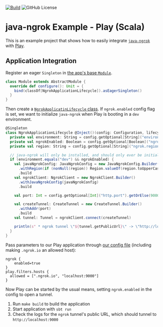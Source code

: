 [![Build](https://img.shields.io/github/actions/workflow/status/alexdlaird/java-ngrok-example-play/build.yml)](https://github.com/alexdlaird/java-ngrok-example-play/actions/workflows/build.yml)
![GitHub License](https://img.shields.io/github/license/alexdlaird/java-ngrok-example-play)

# java-ngrok Example - Play (Scala)

This is an example project that shows how to easily integrate [`java-ngrok`](https://github.com/alexdlaird/java-ngrok)
with [Play](https://www.playframework.com/).

## Application Integration

Register an eager `Singleton` in [the app's base `Module`](https://github.com/alexdlaird/java-ngrok-example-play/blob/main/app/Module.scala).

```scala
class Module extends AbstractModule {
  override def configure(): Unit = {
    bind(classOf[NgrokApplicationLifecycle]).asEagerSingleton()
  }
}
```

Then create a [`NgrokApplicatinLifecycle` class](https://github.com/alexdlaird/java-ngrok-example-play/blob/main/app/services/NgrokApplicationLifecycle.scala).
If `ngrok.enabled` config flag is set, we want to initialize `java-ngrok` when Play is booting in a `dev` environment.

```scala
@Singleton
class NgrokApplicationLifecycle @Inject()(config: Configuration, lifecycle: ApplicationLifecycle) {
  private val environment: String = config.getOptional[String]("environment").getOrElse("production")
  private val ngrokEnabled: Boolean = config.getOptional[Boolean]("ngrok.enabled").getOrElse(false)
  private val region: String = config.getOptional[String]("ngrok.region").orNull

  // java-ngrok will only be installed, and should only ever be initialized, in a dev environment
  if (environment.equals("dev") && ngrokEnabled) {
    val javaNgrokConfig: JavaNgrokConfig = new JavaNgrokConfig.Builder()
      .withRegion(if (nonNull(region)) Region.valueOf(region.toUpperCase) else null)
      .build
    val ngrokClient: NgrokClient = new NgrokClient.Builder()
      .withJavaNgrokConfig(javaNgrokConfig)
      .build

    val port: Int = config.getOptional[Int]("http.port").getOrElse(9000)

    val createTunnel: CreateTunnel = new CreateTunnel.Builder()
      .withAddr(port)
      .build
    val tunnel: Tunnel = ngrokClient.connect(createTunnel)

    println(s" * ngrok tunnel \"${tunnel.getPublicUrl}\" -> \"http://localhost:$port\"")
  }
}
```

Pass parameters to our Play application through
[our config file](https://github.com/alexdlaird/java-ngrok-example-play/blob/main/conf/application.conf) (including
making `.ngrok.io` an allowed host):

```
ngrok {
    enabled=true
}
play.filters.hosts {
  allowed = [".ngrok.io", "localhost:9000"]
}
```

Now Play can be started by the usual means, setting `ngrok.enabled` in the config to open a tunnel.

1. Run `make build` to build the application
1. Start application with `sbt run`
1. Check the logs for the `ngrok` tunnel's public URL, which should tunnel to  `http://localhost:9000`
